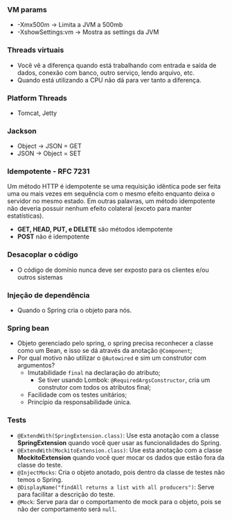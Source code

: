 ### VM params
 - -Xmx500m -> Limita a JVM a 500mb
 - -XshowSettings:vm -> Mostra as settings da JVM

### Threads virtuais
- Você vê a diferença quando está trabalhando com entrada e saída de dados, conexão com banco, outro serviço, lendo arquivo, etc.
- Quando está utilizando a CPU não dá para ver tanto a diferença.

### Platform Threads
- Tomcat, Jetty

### Jackson
- Object -> JSON   = GET
- JSON   -> Object = SET

### Idempotente - RFC 7231
Um método HTTP é idempotente se uma requisição idêntica pode ser feita uma ou mais vezes em sequência com o mesmo efeito enquanto deixa o servidor no mesmo estado. Em outras palavras, um método idempotente não deveria possuir nenhum efeito colateral (exceto para manter estatísticas).

- **GET, HEAD, PUT, e DELETE** são métodos idempotente
- **POST** não é idempotente

### Desacoplar o código
- O código de domínio nunca deve ser exposto para os clientes e/ou outros sistemas

### Injeção de dependência
- Quando o Spring cria o objeto para nós.

### Spring bean
- Objeto gerenciado pelo spring, o spring precisa reconhecer a classe como um Bean, e isso se dá através da anotação ```@Component```;
- Por qual motivo não utilizar o ```@Autowired``` e sim um construtor com argumentos?
  - Imutabilidade ```final``` na declaração do atributo;
    - Se tiver usando Lombok: ```@RequiredArgsConstructor```, cria um construtor com todos os atributos final;
  - Facilidade com os testes unitários;
  - Princípio da responsabilidade única.

### Tests
* ```@ExtendWith(SpringExtension.class)```: Use esta anotação com a classe **SpringExtension** quando você quer usar as funcionalidades do Spring.
* ```@ExtendWith(MockitoExtension.class)```: Use esta anotação com a classe **MockitoExtension** quando você quer mocar os dados que estão fora da classe do teste.
* ```@InjectMocks```: Cria o objeto anotado, pois dentro da classe de testes não temos o Spring.
* ```@DisplayName("findAll returns a list with all producers")```: Serve para facilitar a descrição do teste.
* ```@Mock```: Serve para dar o comportamento de mock para o objeto, pois se não der comportamento será ```null```.

  